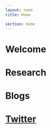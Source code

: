 ```yaml
---
layout: name 
title: Home

section: Home
---
```



Welcome
=======

Research
========

Blogs
=====


[Twitter](http://twitter.com/arihersh)
====================================
